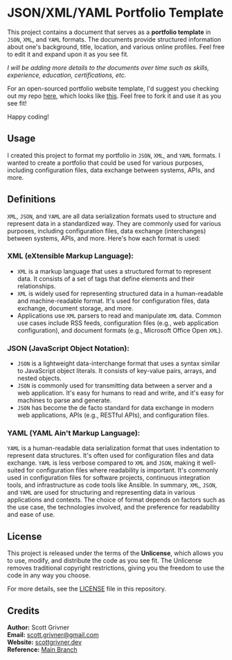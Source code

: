 # JSON/XML/YAML Portfolio Template
This project contains a document that serves as a **portfolio template** in `JSON`, `XML`, and `YAML` formats. The documents provide structured information about one's background, title, location, and various online profiles. Feel free to edit it and expand upon it as you see fit. 

*I will be adding more details to the documents over time such as skills, experience, education, certifications, etc.*

For an open-sourced portfolio website template, I'd suggest you checking out my repo [here](https://github.com/scottgriv/portfolio-website), which looks like [this](https://www.scottgrivner.dev). Feel free to fork it and use it as you see fit!

Happy coding!

## Usage
I created this project to format my portfolio in `JSON`, `XML`, and `YAML` formats. I wanted to create a portfolio that could be used for various purposes, including configuration files, data exchange between systems, APIs, and more. 

## Definitions
`XML`, `JSON`, and `YAML` are all data serialization formats used to structure and represent data in a standardized way. They are commonly used for various purposes, including configuration files, data exchange (interchanges) between systems, APIs, and more. Here's how each format is used:

### XML (eXtensible Markup Language):
- `XML` is a markup language that uses a structured format to represent data. It consists of a set of tags that define elements and their relationships.
- `XML` is widely used for representing structured data in a human-readable and machine-readable format. It's used for configuration files, data exchange, document storage, and more.
- Applications use `XML` parsers to read and manipulate `XML` data. Common use cases include RSS feeds, configuration files (e.g., web application configuration), and document formats (e.g., Microsoft Office Open `XML`).

### JSON (JavaScript Object Notation):
- `JSON` is a lightweight data-interchange format that uses a syntax similar to JavaScript object literals. It consists of key-value pairs, arrays, and nested objects.
- `JSON` is commonly used for transmitting data between a server and a web application. It's easy for humans to read and write, and it's easy for machines to parse and generate.
- `JSON` has become the de facto standard for data exchange in modern web applications, APIs (e.g., RESTful APIs), and configuration files.

### YAML (YAML Ain't Markup Language):
`YAML` is a human-readable data serialization format that uses indentation to represent data structures. It's often used for configuration files and data exchange.
`YAML` is less verbose compared to `XML` and `JSON`, making it well-suited for configuration files where readability is important.
It's commonly used in configuration files for software projects, continuous integration tools, and infrastructure as code tools like Ansible.
In summary, `XML`, `JSON`, and `YAML` are used for structuring and representing data in various applications and contexts. The choice of format depends on factors such as the use case, the technologies involved, and the preference for readability and ease of use.

## License
This project is released under the terms of the **Unlicense**, which allows you to use, modify, and distribute the code as you see fit. The Unlicense removes traditional copyright restrictions, giving you the freedom to use the code in any way you choose.

For more details, see the [LICENSE](LICENSE) file in this repository.

## Credits
**Author:** Scott Grivner <br>
**Email:** scott.grivner@gmail.com <br>
**Website:** [scottgrivner.dev](https://www.scottgriv.dev) <br>
**Reference:** [Main Branch](https://github.com/scottgriv/json-xml-yaml-based_portfolio) <br>
